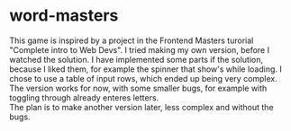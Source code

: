 # word-masters
This game is inspired by a project in the Frontend Masters turorial "Complete intro to Web Devs". I tried making my own version, before I watched the solution. 
I have implemented some parts if the solution, because I liked them, for example the spinner that show's while loading. 
I chose to use a table of input rows, which ended up being very complex. The version works for now, with some smaller bugs, for example with toggling through already enteres letters.  
The plan is to make another version later, less complex and without the bugs. 
